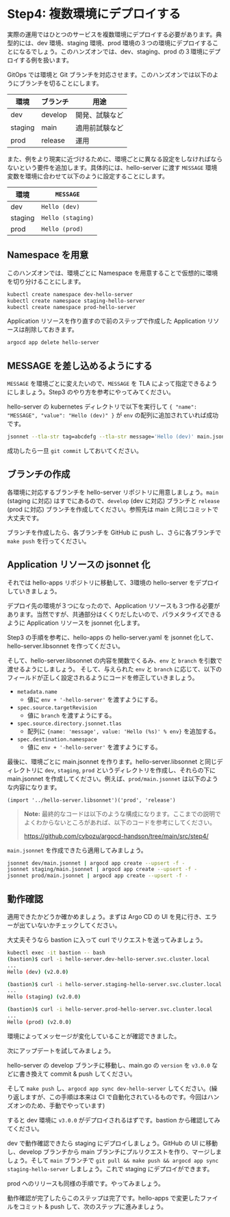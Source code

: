# Step4: 複数環境にデプロイする

実際の運用ではひとつのサービスを複数環境にデプロイする必要があります。典型的には、dev 環境、staging 環境、prod 環境の３つの環境にデプロイすることになるでしょう。このハンズオンでは、dev、staging、prod の３環境にデプロイする例を扱います。

GitOps では環境と Git ブランチを対応させます。このハンズオンでは以下のようにブランチを切ることにします。


| 環境 | ブランチ | 用途
| ---- | -------- | ----
| dev | develop | 開発、試験など
| staging | main | 適用前試験など
| prod | release | 運用

また、例をより現実に近づけるために、環境ごとに異なる設定をしなければならないという要件を追加します。具体的には、hello-server に渡す `MESSAGE` 環境変数を環境に合わせて以下のように設定することにします。

| 環境 | `MESSAGE`
| ---- | -----------
| dev | `Hello (dev)`
| staging | `Hello (staging)`
| prod | `Hello (prod)`

## Namespace を用意

このハンズオンでは、環境ごとに Namespace を用意することで仮想的に環境を切り分けることにします。

```bash
kubectl create namespace dev-hello-server
kubectl create namespace staging-hello-server
kubectl create namespace prod-hello-server
```

Application リソースを作り直すので前のステップで作成した Application リソースは削除しておきます。

```bash
argocd app delete hello-server
```

## MESSAGE を差し込めるようにする

`MESSAGE` を環境ごとに変えたいので、`MESSAGE` を TLA によって指定できるようにしましょう。Step3 のやり方を参考にやってみてください。

hello-server の kubernetes ディレクトリで以下を実行して `{ "name": "MESSAGE", "value": "Hello (dev)" }` が `env` の配列に追加されていれば成功です。

```bash
jsonnet --tla-str tag=abcdefg --tla-str message='Hello (dev)' main.jsonnet
```

成功したら一旦 `git commit` しておいてください。

## ブランチの作成

各環境に対応するブランチを hello-server リポジトリに用意しましょう。`main` (staging に対応) はすでにあるので、`develop` (dev に対応) ブランチと `release` (prod に対応) ブランチを作成してください。参照先は main と同じコミットで大丈夫です。

ブランチを作成したら、各ブランチを GitHub に push し、さらに各ブランチで `make push` を行ってください。

## Application リソースの jsonnet 化

それでは hello-apps リポジトリに移動して、3環境の hello-server をデプロイしていきましょう。

デプロイ先の環境が３つになったので、Application リソースも３つ作る必要があります。当然ですが、共通部分はくくりだしたいので、パラメタライズできるように Application リソースを jsonnet 化します。 

Step3 の手順を参考に、hello-apps の hello-server.yaml を jsonnet 化して、hello-server.libsonnet を作ってください。

そして、hello-server.libsonnet の内容を関数でくるみ、`env` と `branch` を引数で渡せるようにしましょう。
そして、与えられた `env` と `branch` に応じて、以下のフィールドが正しく設定されるようにコードを修正していきましょう。

- `metadata.name`
    - 値に `env + '-hello-server'` を渡すようにする。
- `spec.source.targetRevision`
    - 値に `branch` を渡すようにする。
- `spec.source.directory.jsonnet.tlas`
    - 配列に `{name: 'message', value: 'Hello (%s)' % env}` を追加する。
- `spec.destination.namespace`
    - 値に `env + '-hello-server'` を渡すようにする。

最後に、環境ごとに main.jsonnet を作ります。hello-server.libsonnet と同じディレクトリに `dev`, `staging`, `prod` というディレクトリを作成し、それらの下に main.jsonnet を作成してください。例えば、`prod/main.jsonnet` は以下のような内容になります。

```jsonnet
(import '../hello-server.libsonnet')('prod', 'release')
```

> **Note:**
> 最終的なコードは以下のような構成になります。ここまでの説明でよくわからないところがあれば、以下のコードを参考にしてください。
>
> <https://github.com/cybozu/argocd-handson/tree/main/src/step4/>

`main.jsonnet` を作成できたら適用してみましょう。

```bash
jsonnet dev/main.jsonnet | argocd app create --upsert -f -
jsonnet staging/main.jsonnet | argocd app create --upsert -f -
jsonnet prod/main.jsonnet | argocd app create --upsert -f -
```

## 動作確認

適用できたかどうか確かめましょう。まずは Argo CD の UI を見に行き、エラーが出ていないかチェックしてください。

大丈夫そうなら bastion に入って curl でリクエストを送ってみましょう。

```bash
kubectl exec -it bastion -- bash
(bastion)$ curl -i hello-server.dev-hello-server.svc.cluster.local
...
Hello (dev) (v2.0.0)

(bastion)$ curl -i hello-server.staging-hello-server.svc.cluster.local
...
Hello (staging) (v2.0.0)

(bastion)$ curl -i hello-server.prod-hello-server.svc.cluster.local
...
Hello (prod) (v2.0.0)
```

環境によってメッセージが変化していることが確認できました。

次にアップデートを試してみましょう。

hello-server の develop ブランチに移動し、main.go の `version` を `v3.0.0` などに書き換えて commit & push してください。

そして `make push` し、`argocd app sync dev-hello-server` してください。(繰り返しますが、この手順は本来は CI で自動化されているものです。今回はハンズオンのため、手動でやっています)

すると dev 環境に `v3.0.0` がデプロイされるはずです。bastion から確認してみてください。

dev で動作確認できたら staging にデプロイしましょう。GitHub の UI に移動し、develop ブランチから main ブランチにプルリクエストを作り、マージしましょう。そして `main` ブランチで `git pull && make push && argocd app sync staging-hello-server` しましょう。これで staging にデプロイができます。

prod へのリリースも同様の手順です。やってみましょう。

動作確認が完了したらこのステップは完了です。hello-apps で変更したファイルをコミット & push して、次のステップに進みましょう。
